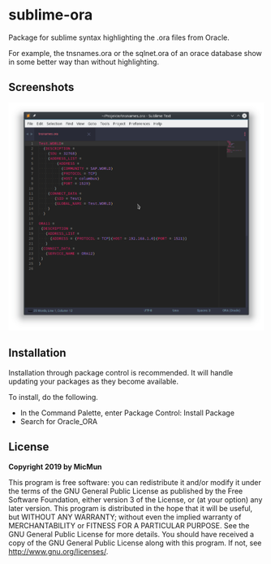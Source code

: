 # sublime-ora

Package for sublime syntax highlighting the .ora files from Oracle.

For example, the tnsnames.ora or the sqlnet.ora of an orace database show in some better way than without highlighting.

## Screenshots

![Screenshot](screen.png)

## Installation

Installation through package control is recommended. It will handle updating your packages as they become available.

To install, do the following.

* In the Command Palette, enter Package Control: Install Package
* Search for Oracle_ORA

## License

**Copyright 2019 by MicMun**

This program is free software: you can redistribute it and/or modify it under the terms of the GNU General Public License as published by the Free Software Foundation, either version 3 of the License, or (at your option) any later version. This program is distributed in the hope that it will be useful, but WITHOUT ANY WARRANTY; without even the implied warranty of MERCHANTABILITY or FITNESS FOR A PARTICULAR PURPOSE. See the GNU General Public License for more details. You should have received a copy of the GNU General Public License along with this program. If not, see http://www.gnu.org/licenses/.
